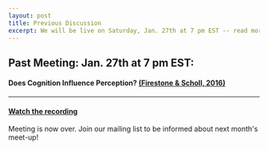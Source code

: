 ```yaml
---
layout: post
title: Previous Discussion
excerpt: We will be live on Saturday, Jan. 27th at 7 pm EST -- read more for link to join
---
```


## Past Meeting: Jan. 27th at 7 pm EST:

#### Does Cognition Influence Perception? [(Firestone & Scholl, 2016)](http://perception.yale.edu/papers/16-Firestone-Scholl-BBS.pdf)

---

#### [Watch the recording](https://www.youtube.com/watch?v=pm2MUhduF1c)

Meeting is now over. Join our mailing list to be informed about next month's meet-up!
